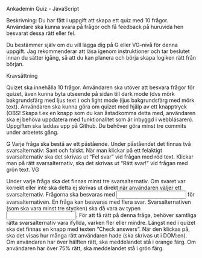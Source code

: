 Ankademin Quiz - JavaScript

Beskrivning: Du har fått i uppgift att skapa ett quiz med 10 frågor. Användare ska kunna svara på frågor och få feedback på huruvida hen besvarat dessa rätt eller fel.

Du bestämmer själv om du vill lägga dig på G eller VG-nivå för denna uppgift. Jag rekommenderar att läsa igenom instruktioner och tar beslutet innan du sätter igång, så att du kan planera och börja skapa logiken rätt från början.

Kravsättning

Quizet ska innehålla 10 frågor.
Användaren ska utöver att besvara frågor för quizet, även kunna byta utseende på sidan till dark mode (dvs mörk bakgrundsfärg med ljus text ) och light mode (ljus bakgrundsfärg med mörk text).
Användaren ska kunna göra om quizet med hjälp av ett knapptryck (OBS! Skapa t.ex en knapp som du kan åstadkomma detta med, användaren ska ej behöva uppdatera med funktionalitet som är inbyggd i webbläsaren).
Uppgiften ska laddas upp på Github. Du behöver göra minst tre commits under arbetets gång.

G
Varje fråga ska bestå av ett påstående. Under påståendet det finnas två svarsalternativ: Sant och falskt.
När man klickar på ett felaktigt svarsalternativ ska det skrivas ut “Fel svar” vid frågan med röd text. 
Klickar man på rätt svarsalternativ, ska det skrivas ut “Rätt svar!” vid frågan med grön text.
VG

Under varje fråga ska det finnas minst tre svarsalternativ.
Om svaret var korrekt eller inte ska detta ej skrivas ut direkt när användaren väljer ett svarsalternativ.
Frågorna ska besvaras med <input type=”radio”> för svarsalternativen.
En fråga kan besvaras med flera svar. Svarsalternativen (som ska vara minst tre stycken) ska då vara av typen <input type=”checkbox”>. För att få rätt på denna fråga, behöver samtliga rätta svarsalternativ vara ifyllda, varken fler eller mindre.
Längst ned i quizet ska det finnas en knapp med texten “Check answers”. När den klickas på, ska det visas hur många rätt användaren hade (ska skrivas ut i DOM:en). Om användaren har över hälften rätt, ska meddelandet stå i orange färg. Om användaren har över 75% rätt, ska meddelandet stå i grön färg.


